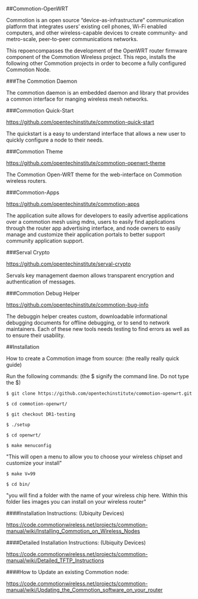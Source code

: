 ##Commotion-OpenWRT

Commotion is an open source “device-as-infrastructure” communication platform that integrates users’ existing cell phones, Wi-Fi enabled computers, and other wireless-capable devices to create community- and metro-scale, peer-to-peer communications networks.

This repoencompasses the development of the OpenWRT router firmware component of the Commotion Wireless project. This repo, installs the following other Commotion projects in order to become a fully configured Commotion Node.

###The Commotion Daemon

The commotion daemon is an embedded daemon and library that provides a common interface for manging wireless mesh networks. 

###Commotion Quick-Start

https://github.com/opentechinstitute/commotion-quick-start

The quickstart is a easy to understand interface that allows a new user to quickly configure a node to their needs. 

###Commotion Theme

https://github.com/opentechinstitute/commotion-openwrt-theme

The Commotion Open-WRT theme for the web-interface on Commotion wireless routers.

###Commotion-Apps

https://github.com/opentechinstitute/commotion-apps

The application suite allows for developers to easily advertise applications over a commotion mesh using mdns, users to easily find applications through the router app advertising interface, and node owners to easily manage and customize their application portals to better support community application support. 

###Serval Crypto

https://github.com/opentechinstitute/serval-crypto

Servals key management daemon allows transparent encryption and authentication of messages. 

###Commotion Debug Helper

https://github.com/opentechinstitute/commotion-bug-info

The debuggin helper creates custom, downloadable informational debugging documents for offline debugging, or to send to network maintainers. Each of these new tools needs testing to find errors as well as to ensure their usability.


##Installation
                                                         

How to create a Commotion image from source: (the really really quick guide)

Run the following commands: (the $ signify the command line. Do not type the $)

`$ git clone https://github.com/opentechinstitute/commotion-openwrt.git`

`$ cd commotion-openwrt/`

`$ git checkout DR1-testing`

`$ ./setup`

`$ cd openwrt/`

`$ make menuconfig`

"This will open a menu to allow you to choose your wireless chipset and customize your install"

`$ make V=99`

`$ cd bin/`

"you will find a folder with the name of your wireless chip here. Within this folder lies images you can install on your wireless router"

####Installation Instructions: (Ubiquity Devices)

https://code.commotionwireless.net/projects/commotion-manual/wiki/Installing_Commotion_on_Wireless_Nodes

####Detailed Installation Instructions: (Ubiquity Devices)

https://code.commotionwireless.net/projects/commotion-manual/wiki/Detailed_TFTP_Instructions

####How to Update an existing Commotion node:

https://code.commotionwireless.net/projects/commotion-manual/wiki/Updating_the_Commotion_software_on_your_router
